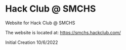 # Hack Club @ SMCHS

Website for Hack Club @ SMCHS

The website is located at: https://smchs.hackclub.com/

Initial Creation 10/6/2022
